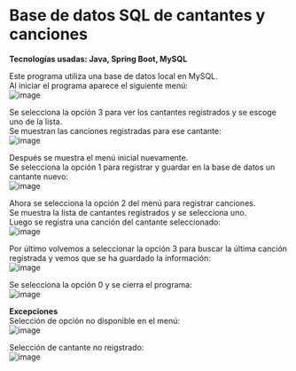 # Base de datos SQL de cantantes y canciones
**Tecnologías usadas: Java, Spring Boot, MySQL**

Este programa utiliza una base de datos local en MySQL. </br>
Al iniciar el programa aparece el siguiente menú: </br>
![image](https://github.com/user-attachments/assets/38980a2a-c49c-460d-a085-c27dd9a3e94c)

Se selecciona la opción 3 para ver los cantantes registrados y se escoge uno de la lista. </br>
Se muestran las canciones registradas para ese cantante: </br>
![image](https://github.com/user-attachments/assets/01bd1ccc-2a8c-4bc1-a209-ddc4ca7d394f)

Después se muestra el menú inicial nuevamente. </br>
Se selecciona la opción 1 para registrar y guardar en la base de datos un cantante nuevo: </br>
![image](https://github.com/user-attachments/assets/179529e7-48a2-4bfd-9573-dde07948e144)

Ahora se selecciona la opción 2 del menú para registrar canciones. </br>
Se muestra la lista de cantantes registrados y se selecciona uno. </br>
Luego se registra una canción del cantante seleccionado: </br>
![image](https://github.com/user-attachments/assets/7956f54a-7324-432e-abfb-dd8e611ad024)

Por último volvemos a seleccionar la opción 3 para buscar la última canción registrada y vemos que se ha guardado la información: </br>
![image](https://github.com/user-attachments/assets/58f6f587-99bc-4bfa-993f-3bcf4e18703e)

Se selecciona la opción 0 y se cierra el programa: </br>
![image](https://github.com/user-attachments/assets/24f7e825-4cb2-45e8-8041-31aa04990c4e)

**Excepciones** </br>
Selección de opción no disponible en el menú: </br>
![image](https://github.com/user-attachments/assets/85c44276-9c4b-43ed-bc02-97bc8ee7184a)

Selección de cantante no reigstrado: </br>
![image](https://github.com/user-attachments/assets/86216c52-72d0-4793-8193-b1e2b9e0e60f)
